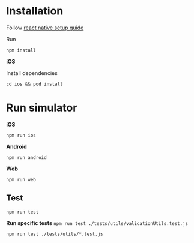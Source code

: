 # Installation

Follow [react native setup guide](https://reactnative.dev/docs/environment-setup)

Run

`npm install`

**iOS**

Install dependencies

`cd ios && pod install`

# Run simulator

**iOS**

`npm run ios`

**Android**

`npm run android`

**Web**

`npm run web`



## Test

`npm run test`

**Run specific tests**
`npm run test ./tests/utils/validationUtils.test.js`

`npm run test ./tests/utils/*.test.js`